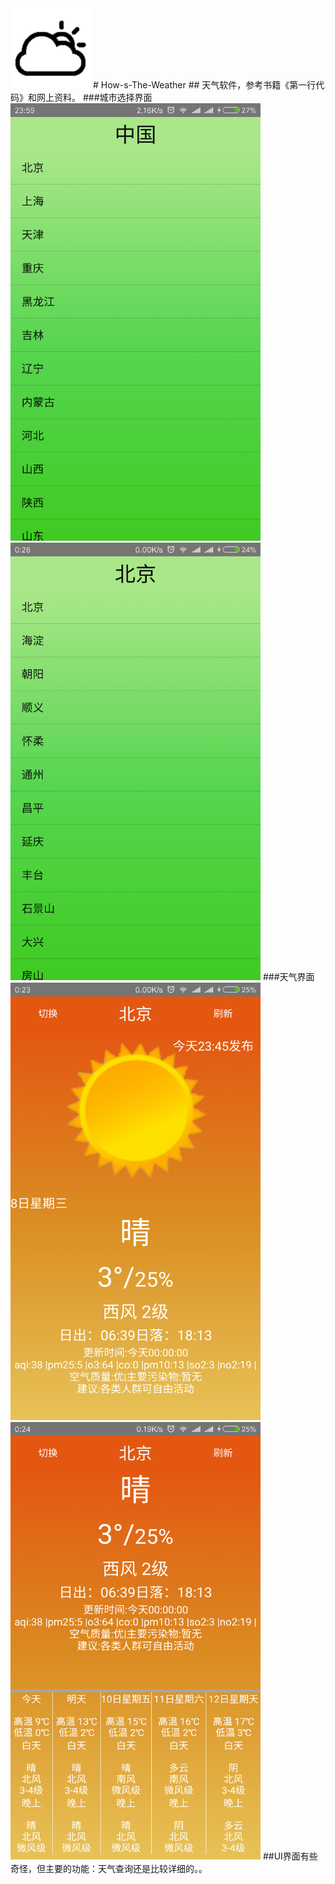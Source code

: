 <img src="https://github.com/xjohns/How-s-The-Weather/blob/master/screenshot/weather.png" height="128dp" width="128dp"/>
# How-s-The-Weather
## 天气软件，参考书籍《第一行代码》和网上资料。
###城市选择界面
<img src="https://github.com/xjohns/How-s-The-Weather/blob/master/screenshot/device-2017-03-07-235916.png" height="700dp" width="400dp"/>
<img src="https://github.com/xjohns/How-s-The-Weather/blob/master/screenshot/device-2017-03-08-002625.png" height="700dp" width="400dp"/>
###天气界面
<img src="https://github.com/xjohns/How-s-The-Weather/blob/master/screenshot/device-2017-03-08-002411.png" height="700dp" width="400dp"/>
<img src="https://github.com/xjohns/How-s-The-Weather/blob/master/screenshot/device-2017-03-08-002432.png" height="700dp" width="400dp"/>
##UI界面有些奇怪，但主要的功能：天气查询还是比较详细的。。
